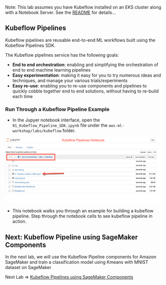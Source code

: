 Note: This lab assumes you have Kubeflow installed on an EKS cluster along with a Notebook Server. See the [README](README.md) for details...

## Kubeflow Pipelines

Kubeflow pipelines are reusable end-to-end ML workflows built using the Kubeflow Pipelines SDK.

The Kubeflow pipelines service has the following goals:

- **End to end orchestration**: enabling and simplifying the orchestration of end to end machine learning pipelines
- **Easy experimentation**: making it easy for you to try numerous ideas and techniques, and manage your various trials/experiments
- **Easy re-use**: enabling you to re-use components and pipelines to quickly cobble together end to end solutions, without having to re-build each time


### Run Through a Kubeflow Pipeline Example


- In the Jupyer notebook interface, open the `01_Kubeflow_Pipeline_SDK.ipynb` file under the `aws-ml-workshop/labs/kubeflow` folder. 

![Kubeflow Pipelines Notebook](img/kubeflow-notebook-labs-pipelines.png)

- This notebook walks you through an example for building a kubeflow pipeline. Step through the notebook cells to see kubeflow pipeline in action.

## Next: Kubeflow Pipeline using SageMaker Components

In the next lab, we will use the Kubeflow Pipeline components for Amazon SageMaker and train a classification model using Kmeans with MNIST dataset on SageMaker

Next Lab => [Kubeflow Pipelines using SageMaker Components](../sagemaker-kubeflow-pipeline/README.md)
